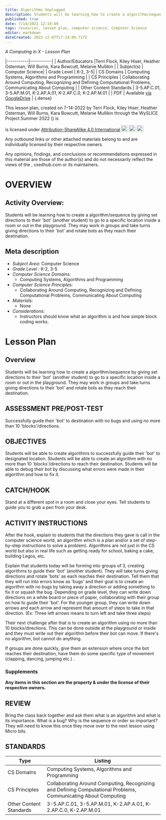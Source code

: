 ```yaml
---
title: Algorithms Unplugged
description: Students will be learning how to create a algorithm/sequence by giving set directions to their 'bot' (another student) to go to a specific location inside a room or out in the playground. They may work in groups and take turns giving directions to their 'bot' and rotate bots as they reach their destination.
published: true
date: 7/14/2022 12:19:49
tags: resources, lesson plan, computer science, Computer Science 
editor: markdown
dateCreated: 2023-12-07T17:14:09.717Z
---
```

*A Computing in X - Lesson Plan*

|-----------|-----------|
| Author/Educators |Terri Flock, Kiley Hiser, Heather Osterman, Will Burns, Kara Bowcutt, Melanie Mullikin |
| Subject(s) | Computer Science|
| Grade Level | K-2, 3-5|
| CS Domains | Computing Systems, Algorithms and Programming |
| CS Principles | Collaborating Around Computing, Recognizing and Defining Computational Problems, Communicating About Computing |
| Other Content Standards | 3-5.AP.C.01, 3-5.AP.M.01, K-2.AP.A.01, K-2.AP.C.0, K-2.AP.M.01 | 
| PDF | Available [via GoogleDrive]() |
{.dense}






This lesson plan, created on 7-14-2022 by Terri Flock, Kiley Hiser, Heather Osterman, Will Burns, Kara Bowcutt, Melanie Mullikin through the  WySLICE Project Summer 2022 () is  <p xmlns:cc="http://creativecommons.org/ns#" >  is licensed under <a href="http://creativecommons.org/licenses/by-sa/4.0/?ref=chooser-v1" target="_blank" rel="license noopener noreferrer" style="display:inline-block;">Attribution-ShareAlike 4.0 International<img style="height:22px!important;margin-left:3px;vertical-align:text-bottom;" src="https://mirrors.creativecommons.org/presskit/icons/cc.svg?ref=chooser-v1"><img style="height:22px!important;margin-left:3px;vertical-align:text-bottom;" src="https://mirrors.creativecommons.org/presskit/icons/by.svg?ref=chooser-v1"><img style="height:22px!important;margin-left:3px;vertical-align:text-bottom;" src="https://mirrors.creativecommons.org/presskit/icons/sa.svg?ref=chooser-v1"></a></p>


Any outbound links or other attached materials belong to and are individually licensed by their respective owners. 


Any opinions, findings, and conclusions or recommendations expressed in this material are those of the author(s) and do not necessarily reflect the views of the , cxedhub.com or its maintainers.


# OVERVIEW
## Activity Overview:  
Students will be learning how to create a algorithm/sequence by giving set directions to their 'bot' (another student) to go to a specific location inside a room or out in the playground. They may work in groups and take turns giving directions to their 'bot' and rotate bots as they reach their destination.
## Meta description
+ *Subject Area:* Computer Science 
+ *Grade Level :* K-2, 3-5 
+ *Computer Science Domains:*
   + Computing Systems, Algorithms and Programming
+ *Computer Science Principles:*
   + Collaborating Around Computing, Recognizing and Defining Computational Problems, Communicating About Computing
+ *Materials:* 
   + None
+ *Considerations:*
   + Instructors should know what an algorithm is and how simple block coding works.


# Lesson Plan
## Overview
Students will be learning how to create a algorithm/sequence by giving set directions to their 'bot' (another student) to go to a specific location inside a room or out in the playground. They may work in groups and take turns giving directions to their 'bot' and rotate bots as they reach their destination.
## ASSESSMENT PRE/POST-TEST
Successfully guide their 'bot' to destination with no bugs and using no more than 10 'blocks'/directions.
## OBJECTIVES
Students will be able to create algorithms to successfully guide their 'bot' to designated location. Students will be able to create an algorithm with no more than 10 'blocks'/directions to reach their destination. Students will be able to debug their bot by discussing what errors were made in their algorithm and how to fix it.


## CATCH/HOOK
Stand at a different spot in a room and close your eyes. Tell students to guide you to grab a pen from your desk.


## ACTIVITY INSTRUCTIONS
After the hook, explain to students that the directions they gave is call in the computer science world, an algorithm which is a plan and/or a set of step-by-step instructions to solve a problem). Algorithms are not just in the CS world but also in real life such as getting ready for school, baking a cake, building Legos, etc.


Explain that students today will be forming into groups of 3, creating algorithms to guide their 'bot' (another student). They will take turns giving directions and rotate 'bots' as each reaches their destination. Tell them that they will run into errors know as 'bugs' and their goal is to create an algorithm with no bugs by taking away a direction or adding something to fix it or squash the bug. Depending on grade level, they can write down directions on a white board or piece of paper, collaborating with their group on how to guide their 'bot'. For the younger group, they can write down arrows and each arrow and represent that amount of steps to take in that direction. (Ex: Three left arrows means to turn left and take three steps) 


Their next challenge after that is to create an algorithm using no more than 10 blocks/directions. This can be done outside at the playground or inside and they must write out their algorithm before their bot can move. If there's no algorithm, bot cannot do anything.


If groups are done quickly, give them an extension where once the bot reaches their destination, have them do some specific type of movement (clapping, dancing, jumping etc.)  .


### Supplements
**Any items in this section are the property & under the license of their respective owners.**






## REVIEW
Bring the class back together and ask them what is an algorithm and what is its importance. What is a bug? Why is the sequence or order so important? They will need to know this once they move over to the next lesson using Micro bits.
## STANDARDS        
| Type | Listing | 
|-----------|-----------|
| CS Domains  | Computing Systems, Algorithms and Programming|
| CS Principles   | Collaborating Around Computing, Recognizing and Defining Computational Problems, Communicating About Computing|
| Other Content Standards | 3-5.AP.C.01, 3-5.AP.M.01, K-2.AP.A.01, K-2.AP.C.0, K-2.AP.M.01  |